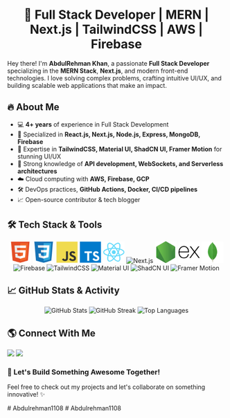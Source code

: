 <!DOCTYPE html>
<html lang="en">
<head>
    <meta charset="UTF-8">
    <meta name="viewport" content="width=device-width, initial-scale=1.0">
    
</head>
<body>

<h1 style="text-align:center;">🚀 Full Stack Developer | MERN | Next.js | TailwindCSS | AWS | Firebase</h1>

<p>Hey there! I'm <strong>AbdulRehman Khan</strong>, a passionate <strong>Full Stack Developer</strong> specializing in the <strong>MERN Stack</strong>, <strong>Next.js</strong>, and modern front-end technologies. I love solving complex problems, crafting intuitive UI/UX, and building scalable web applications that make an impact.</p>

<h2>🔥 About Me</h2>
<ul>
    <li>💻 <strong>4+ years</strong> of experience in Full Stack Development</li>
    <li>🚀 Specialized in <strong>React.js, Next.js, Node.js, Express, MongoDB, Firebase</strong></li>
    <li>🎨 Expertise in <strong>TailwindCSS, Material UI, ShadCN UI, Framer Motion</strong> for stunning UI/UX</li>
    <li>🔗 Strong knowledge of <strong>API development, WebSockets, and Serverless architectures</strong></li>
    <li>☁️ Cloud computing with <strong>AWS, Firebase, GCP</strong></li>
    <li>🛠 DevOps practices, <strong>GitHub Actions, Docker, CI/CD pipelines</strong></li>
    <li>📈 Open-source contributor & tech blogger</li>
</ul>

<h2>🛠️ Tech Stack & Tools</h2>
<div class="tech-icons" align="center">
    <img src="https://raw.githubusercontent.com/devicons/devicon/master/icons/html5/html5-original.svg" width="50" height="50" alt="HTML5"/>
    <img src="https://raw.githubusercontent.com/devicons/devicon/master/icons/css3/css3-original.svg" width="50" height="50" alt="CSS3"/>
    <img src="https://raw.githubusercontent.com/devicons/devicon/master/icons/javascript/javascript-original.svg" width="50" height="50" alt="JavaScript"/>
    <img src="https://raw.githubusercontent.com/devicons/devicon/master/icons/typescript/typescript-original.svg" width="50" height="50" alt="TypeScript"/>
    <img src="https://raw.githubusercontent.com/devicons/devicon/master/icons/react/react-original.svg" width="50" height="50" alt="React.js"/>
    <img src="https://cdn.worldvectorlogo.com/logos/nextjs-2.svg" width="50" height="50" alt="Next.js"/>
    <img src="https://raw.githubusercontent.com/devicons/devicon/master/icons/nodejs/nodejs-original.svg" width="50" height="50" alt="Node.js"/>
    <img src="https://raw.githubusercontent.com/devicons/devicon/master/icons/express/express-original.svg" width="50" height="50" alt="Express.js"/>
    <img src="https://raw.githubusercontent.com/devicons/devicon/master/icons/mongodb/mongodb-original.svg" width="50" height="50" alt="MongoDB"/>
    <img src="https://www.vectorlogo.zone/logos/firebase/firebase-icon.svg" width="50" height="50" alt="Firebase"/>
    <img src="https://cdn.worldvectorlogo.com/logos/tailwindcss.svg" width="50" height="50" alt="TailwindCSS"/>
    <img src="https://cdn.worldvectorlogo.com/logos/material-ui-1.svg" width="50" height="50" alt="Material UI"/>
    <img src="https://raw.githubusercontent.com/shadcn-ui/ui/main/docs/public/shadcn-logo.png" width="50" height="50" alt="ShadCN UI"/>
    <img src="https://www.vectorlogo.zone/logos/framer/framer-icon.svg" width="50" height="50" alt="Framer Motion"/>
</div>

<h2>📈 GitHub Stats & Activity</h2>
<div class="stats" align="center">
    <img src="https://github-readme-stats.vercel.app/api?username=AbdulRehman1108&show_icons=true&theme=radical" alt="GitHub Stats" />
    <img src="https://github-readme-streak-stats.herokuapp.com/?user=AbdulRehman1108&theme=radical" alt="GitHub Streak" />
    <img src="https://github-readme-stats.vercel.app/api/top-langs/?username=AbdulRehman1108&layout=compact&theme=radical" alt="Top Languages" />
</div>

<h2>🌎 Connect With Me</h2>
<p>
    <a href="https://linkedin.com/in/abdulrehman1108" target="_blank"><img src="https://img.shields.io/badge/LinkedIn-blue?style=flat&logo=linkedin"/></a>
    <a href="mailto:abdulrehman1108@example.com" target="_blank"><img src="https://img.shields.io/badge/Email-red?style=flat&logo=gmail"/></a>
</p>

<h3>🚀 Let's Build Something Awesome Together!</h3>
<p>Feel free to check out my projects and let's collaborate on something innovative! ✨</p>

</body>
</html>

#   A b d u l r e h m a n 1 1 0 8 
 
 #   A b d u l r e h m a n 1 1 0 8 
 
 
